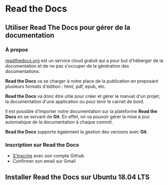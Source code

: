 # Read the Docs
 
## Utiliser Read The Docs pour gérer de la documentation

### À propos
[readthedocs.org](readthedocs.org) est un service cloud gratuit qui a pour but d'héberger de la documentation et de ne pas s'occuper de la génération des documentations. 

**Read the Docs** va se charger à notre place de la publication en proposant plusieurs formats d'édition : html, pdf, epub, etc.
 
**Read the Docs** va donc être utile pour créer et gérer le manuel d'un projet, la documentation d'une application ou pour tenir le carnet de bord.

Il est possible d’importer notre documentation sur la plateforme **Read the Docs** en se servant de **Git**. En effet, on va pouvoir gérer la mise à jour automatique de la documentation à chaque commit. 

**Read the Docs** supporte également la gestion des versions avec **Git**.
### Inscription sur Read the Docs
- [S'inscrire](https://readthedocs.org/accounts/signup/) avec son compte Github
- Confirmer son email sur Gmail

## Installer Read the Docs sur Ubuntu 18.04 LTS

<!--stackedit_data:
eyJoaXN0b3J5IjpbMTQ5ODA4NzA5NSwtMTgwMzAwOTk3OSwtMT
g4NTQwOTQwOCwtMTc5NTU5Mjg4NywxMzk4MTM2MzY5XX0=
-->